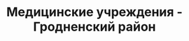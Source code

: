 ---
district_id: 4-01-0
district_name: Гродненский район
title: Медицинские учреждения - Гродненский район
---